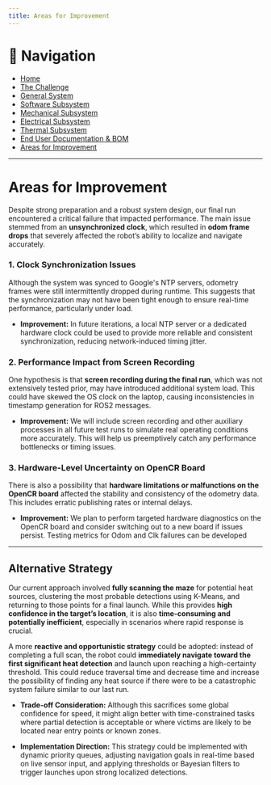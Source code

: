 ```yaml
---
title: Areas for Improvement
---
```


# 🔗 Navigation

- [Home](index.md)
- [The Challenge](challenge.md)
- [General System](general-system.md)
- [Software Subsystem](software.md)
- [Mechanical Subsystem](mechanical.md)
- [Electrical Subsystem](electrical.md)
- [Thermal Subsystem](thermal.md)
- [End User Documentation & BOM](user_docs.md)
- [Areas for Improvement](improvements.md)

---

# Areas for Improvement



Despite strong preparation and a robust system design, our final run encountered a critical failure that impacted performance. The main issue stemmed from an **unsynchronized clock**, which resulted in **odom frame drops** that severely affected the robot’s ability to localize and navigate accurately.

### 1. **Clock Synchronization Issues**
Although the system was synced to Google's NTP servers, odometry frames were still intermittently dropped during runtime. This suggests that the synchronization may not have been tight enough to ensure real-time performance, particularly under load.

- **Improvement:** In future iterations, a local NTP server or a dedicated hardware clock could be used to provide more reliable and consistent synchronization, reducing network-induced timing jitter.

### 2. **Performance Impact from Screen Recording**
One hypothesis is that **screen recording during the final run**, which was not extensively tested prior, may have introduced additional system load. This could have skewed the OS clock on the laptop, causing inconsistencies in timestamp generation for ROS2 messages.

- **Improvement:** We will include screen recording and other auxiliary processes in all future test runs to simulate real operating conditions more accurately. This will help us preemptively catch any performance bottlenecks or timing issues.

### 3. **Hardware-Level Uncertainty on OpenCR Board**
There is also a possibility that **hardware limitations or malfunctions on the OpenCR board** affected the stability and consistency of the odometry data. This includes erratic publishing rates or internal delays.

- **Improvement:** We plan to perform targeted hardware diagnostics on the OpenCR board and consider switching out to a new board if issues persist. Testing metrics for Odom and Clk failures can be developed

---

## Alternative Strategy

Our current approach involved **fully scanning the maze** for potential heat sources, clustering the most probable detections using K-Means, and returning to those points for a final launch. While this provides **high confidence in the target’s location**, it is also **time-consuming and potentially inefficient**, especially in scenarios where rapid response is crucial.

A more **reactive and opportunistic strategy** could be adopted: instead of completing a full scan, the robot could **immediately navigate toward the first significant heat detection** and launch upon reaching a high-certainty threshold. This could reduce traversal time and decrease time and increase the possibility of finding any heat source if there were to be a catastrophic system failure similar to our last run.

- **Trade-off Consideration:** Although this sacrifices some global confidence for speed, it might align better with time-constrained tasks where partial detection is acceptable or where victims are likely to be located near entry points or known zones.

- **Implementation Direction:** This strategy could be implemented with dynamic priority queues, adjusting navigation goals in real-time based on live sensor input, and applying thresholds or Bayesian filters to trigger launches upon strong localized detections.
